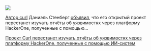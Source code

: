 <!--2025-05-12 11:34:56-->
<div class="yb">
  <div class="rss habr"><img src="https://habrastorage.org/getpro/habr/upload_files/2a2/9e8/1b4/2a29e81b44134898af6f27d44a410a53.png" /><p><a href="https://habr.com/ru/companies/ruvds/articles/733002/" rel="noopener noreferrer nofollow">Автор curl</a> Даниэль Стенберг <a href="https://simonwillison.net/2025/May/6/daniel-stenberg/" rel="noopener noreferrer nofollow">объявил</a>, что его открытый проект перестанет изучать отчёты об уязвимостях через платформу HackerOne, полученные с помощью... <p class="titl"><a href="https://habr.com/ru/news/908614/?utm_source=habrahabr&utm_medium=rss&utm_campaign=908614">Проект Сurl перестанет изучать отчёты об уязвимостях через платформу HackerOne, полученные с помощью ИИ-систем</a></p></div>
</div>
